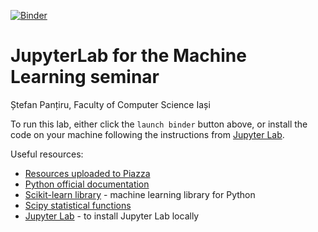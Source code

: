 
[![Binder](https://mybinder.org/badge_logo.svg)](https://mybinder.org/v2/gh/spantiru/companion-lab/master)

# JupyterLab for the Machine Learning seminar

Ștefan Panțiru, Faculty of Computer Science Iași

To run this lab, either click the `launch binder` button above, or install the code on your machine following the instructions from [Jupyter Lab](https://jupyter.org/install).

Useful resources:
* [Resources uploaded to Piazza](https://piazza.com/info.uaic.ro/fall2020/fiiml2020f/resources)
* [Python official documentation](https://docs.python.org/3.8/library/index.html)
* [Scikit-learn library](https://scikit-learn.org/stable/getting_started.html) - machine learning library for Python
* [Scipy statistical functions](https://docs.scipy.org/doc/scipy/reference/stats.html)
* [Jupyter Lab](https://jupyter.org/install) - to install Jupyter Lab locally
